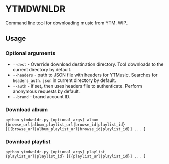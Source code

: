 # YTMDWNLDR  

Command line tool for downloading music from YTM. WIP.

## Usage  
### Optional arguments  
- `--dest` - Override download destination directory. 
Tool downloads to the current directory by default.  
- `--headers` - path to JSON file with headers for YTMusic. 
Searches for `headers_auth.json` in current directory by default.   
- `--auth` - if set, then uses headers file to authenticate. 
Perform anonymous requests by default.  
- `--brand` - brand account ID.  

### Download album  
```shell
python ytmdwnldr.py [optional args] album {browse_url|album_playlist_url|browse_id|playlist_id} [[{browse_url|album_playlist_url|browse_id|playlist_id}] ... ]
```

### Download playlist
```shell
python ytmdwnldr.py [optional args] playlist {playlist_url|playlist_id} [[{playlist_url|playlist_id}] ... ]
```
